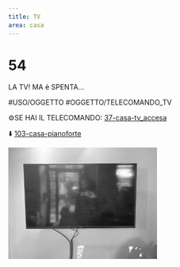 ```yaml
---
title: TV
area: casa
---
```

# 54
LA TV! MA è SPENTA...

#USO/OGGETTO #OGGETTO/TELECOMANDO_TV 

⚙️SE HAI IL TELECOMANDO: [37-casa-tv_accesa](37-casa-tv_accesa.md)

⬇️ [103-casa-pianoforte](103-casa-pianoforte.md)

![foto_120](../_assets/preview/foto_120.jpg)